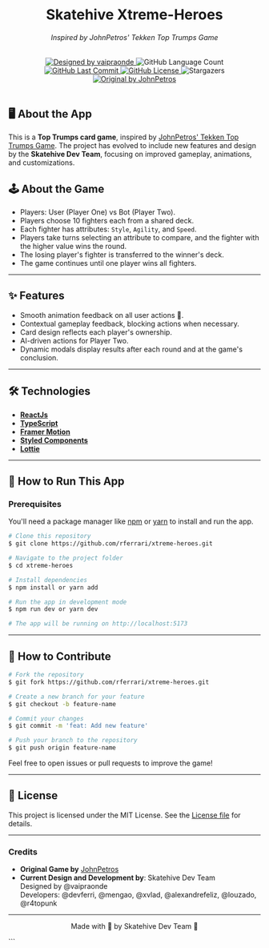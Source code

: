 <h1 align="center">
   Skatehive Xtreme-Heroes
</h1>
<h6 align="center">Inspired by JohnPetros' Tekken Top Trumps Game</h6>

<div align="center">
   <a href="https://github.com/vaipraonde">
      <img alt="Designed by vaipraonde" src="https://img.shields.io/badge/designed%20by-vaipraonde-orange">
   </a>
   <img alt="GitHub Language Count" 
         src="https://img.shields.io/github/languages/count/rferrari/xtreme-heroes">
   <a href="https://github.com/rferrari/xtreme-heroes/commits/main">
      <img alt="GitHub Last Commit" 
            src="https://img.shields.io/github/last-commit/rferrari/xtreme-heroes">
   </a>
   <a href="https://github.com/rferrari/xtreme-heroes/blob/main/LICENSE.md">
      <img alt="GitHub License" 
      src="https://img.shields.io/github/license/rferrari/xtreme-heroes">
   </a>
   <img alt="Stargazers" 
      src="https://img.shields.io/github/stars/rferrari/xtreme-heroes?style=social">
   <a href="https://github.com/JohnPetros">
      <img alt="Original by JohnPetros" src="https://img.shields.io/badge/original%20by-JohnPetros-blueviolet">
   </a>
</div>

<br>

## 🖥️ About the App

This is a **Top Trumps card game**, inspired by [JohnPetros' Tekken Top Trumps Game](https://github.com/JohnPetros/tekken-top-trumps-game). The project has evolved to include new features and design by the **Skatehive Dev Team**, focusing on improved gameplay, animations, and customizations.

## 🕹️ About the Game

- Players: User (Player One) vs Bot (Player Two).
- Players choose 10 fighters each from a shared deck.
- Each fighter has attributes: `Style`, `Agility`, and `Speed`.
- Players take turns selecting an attribute to compare, and the fighter with the higher value wins the round.
- The losing player's fighter is transferred to the winner's deck.
- The game continues until one player wins all fighters.

---

## ✨ Features

- Smooth animation feedback on all user actions 💫.
- Contextual gameplay feedback, blocking actions when necessary.
- Card design reflects each player's ownership.
- AI-driven actions for Player Two.
- Dynamic modals display results after each round and at the game's conclusion.

---

## 🛠️ Technologies

- **[ReactJs](https://react.dev/)**
- **[TypeScript](https://www.typescriptlang.org/)**
- **[Framer Motion](https://www.framer.com/motion/)**
- **[Styled Components](https://styled-components.com/)**
- **[Lottie](https://lottiefiles.com/)**

---

## 🚀 How to Run This App

### Prerequisites

You'll need a package manager like [npm](https://www.npmjs.com/) or [yarn](https://yarnpkg.com/) to install and run the app.

```bash
# Clone this repository
$ git clone https://github.com/rferrari/xtreme-heroes.git

# Navigate to the project folder
$ cd xtreme-heroes

# Install dependencies
$ npm install or yarn add

# Run the app in development mode
$ npm run dev or yarn dev

# The app will be running on http://localhost:5173
```

---

## 💪 How to Contribute

```bash
# Fork the repository
$ git fork https://github.com/rferrari/xtreme-heroes.git

# Create a new branch for your feature
$ git checkout -b feature-name

# Commit your changes
$ git commit -m 'feat: Add new feature'

# Push your branch to the repository
$ git push origin feature-name
```

Feel free to open issues or pull requests to improve the game!

---

## 📝 License

This project is licensed under the MIT License. See the [License file](LICENSE) for details.

---

### Credits

- **Original Game by** [JohnPetros](https://github.com/JohnPetros)
- **Current Design and Development by**: Skatehive Dev Team  
   Designed by @vaipraonde  
   Developers: @devferri, @mengao, @xvlad, @alexandrefeliz, @louzado, @r4topunk

---

<p align="center">
   Made with 💜 by Skatehive Dev Team 👋
</p>
```
